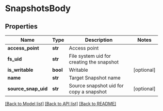 # SnapshotsBody

## Properties
Name | Type | Description | Notes
------------ | ------------- | ------------- | -------------
**access_point** | **str** | Access point | 
**fs_uid** | **str** | File system uid for creating the snapshot | 
**is_writable** | **bool** | Writable | [optional] 
**name** | **str** | Target Snapshot name | 
**source_snap_uid** | **str** | Source snapshot uid for copy a snapshot | [optional] 

[[Back to Model list]](../README.md#documentation-for-models) [[Back to API list]](../README.md#documentation-for-api-endpoints) [[Back to README]](../README.md)


